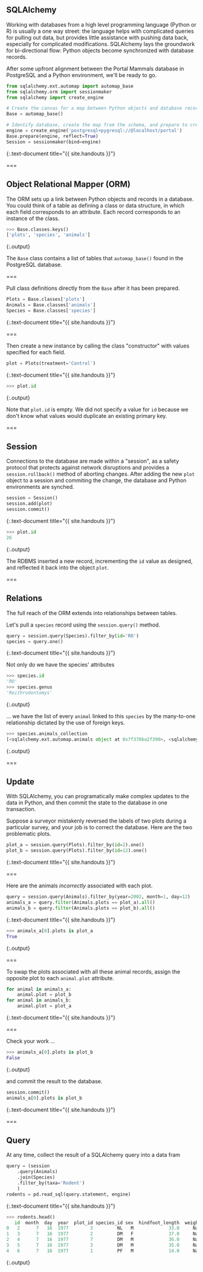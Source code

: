 ---
---

## SQLAlchemy

Working with databases from a high level programming language (Python or R) is usually a one way street: the language helps with complicated queries for pulling out data, but provides little assistance with pushing data back, especially for complicated modifications. SQLAlchemy lays the groundwork for bi-directional flow: Python objects become synchronized with database records.

After some upfront alignment between the Portal Mammals database in PostgreSQL and a Python environment, we'll be ready to go.


~~~python
from sqlalchemy.ext.automap import automap_base
from sqlalchemy.orm import sessionmaker
from sqlalchemy import create_engine

# Create the canvas for a map between Python objects and database records
Base = automap_base()

# Identify database, create the map from the schema, and prepare to create sessions
engine = create_engine('postgresql+pygresql://@localhost/portal')
Base.prepare(engine, reflect=True)
Session = sessionmaker(bind=engine)
~~~
{:.text-document title="{{ site.handouts }}"}



===

## Object Relational Mapper (ORM)

The ORM sets up a link between Python objects and records in a database. You could think of a table as defining
a class or data structure, in which each field corresponds to an attribute. Each record corresponds to an instance of the class.


~~~python
>>> Base.classes.keys()
['plots', 'species', 'animals']
~~~
{:.output}



The `Base` class contains a list of tables that `automap_base()` found in the PostgreSQL database.

===

Pull class definitions directly from the `Base` after it has been prepared.


~~~python
Plots = Base.classes['plots']
Animals = Base.classes['animals']
Species = Base.classes['species']
~~~
{:.text-document title="{{ site.handouts }}"}



===

Then create a new instance by calling the class "constructor" with values specified for each field.


~~~python
plot = Plots(treatment='Control')
~~~
{:.text-document title="{{ site.handouts }}"}



~~~python
>>> plot.id
~~~
{:.output}



Note that `plot.id` is empty. We did not specify a value for `id` because we don't know what values would duplicate an existing primary key.

===

## Session

Connections to the database are made within a "session", as a safety protocol that protects against network disruptions and provides a `session.rollback()` method of aborting changes. After adding the new `plot` object to a session and commiting the change, the database and Python environments are synched.


~~~python
session = Session()
session.add(plot)
session.commit()
~~~
{:.text-document title="{{ site.handouts }}"}




~~~python
>>> plot.id
26
~~~
{:.output}



The RDBMS inserted a new record, incrementing the `id` value as designed, and reflected it back into the object `plot`.

===

## Relations

The full reach of the ORM extends into relationships between tables.

Let's pull a `species` record using the `session.query()` method.


~~~python
query = session.query(Species).filter_by(id='RO')
species = query.one()
~~~
{:.text-document title="{{ site.handouts }}"}



Not only do we have the species' attributes


~~~python
>>> species.id
'RO'
>>> species.genus
'Reithrodontomys'
~~~
{:.output}



... we have the list of every `animal` linked to this `species` by the many-to-one relationship dictated by the use of foreign keys.


~~~python
>>> species.animals_collection
[<sqlalchemy.ext.automap.animals object at 0x7f378ba2f390>, <sqlalchemy.ext.automap.animals object at 0x7f378ba2f400>, <sqlalchemy.ext.automap.animals object at 0x7f378ba2f4a8>, <sqlalchemy.ext.automap.animals object at 0x7f378ba2f588>, <sqlalchemy.ext.automap.animals object at 0x7f378ba2f630>, <sqlalchemy.ext.automap.animals object at 0x7f378ba2f710>, <sqlalchemy.ext.automap.animals object at 0x7f378ba2f7f0>, <sqlalchemy.ext.automap.animals object at 0x7f378ba2f898>]
~~~
{:.output}



===

## Update

With SQLAlchemy, you can programatically make complex updates to the data in Python, and then commit the state to the database in one transaction.

Suppose a surveyor mistakenly reversed the labels of two plots during a particular survey, and your job is to correct the database. Here are the two problematic plots.


~~~python
plot_a = session.query(Plots).filter_by(id=2).one()
plot_b = session.query(Plots).filter_by(id=12).one()
~~~
{:.text-document title="{{ site.handouts }}"}



===

Here are the animals *incorrectly* associated with each plot.


~~~python
query = session.query(Animals).filter_by(year=2002, month=1, day=12)
animals_a = query.filter(Animals.plots == plot_a).all()
animals_b = query.filter(Animals.plots == plot_b).all()
~~~
{:.text-document title="{{ site.handouts }}"}




~~~python
>>> animals_a[0].plots is plot_a
True
~~~
{:.output}



===

To swap the plots associated with all these animal records, assign the opposite plot to each `animal.plot` attribute.


~~~python
for animal in animals_a:
    animal.plot = plot_b
for animal in animals_b:
    animal.plot = plot_a
~~~
{:.text-document title="{{ site.handouts }}"}



===

Check your work ...


~~~python
>>> animals_a[0].plots is plot_b
False
~~~
{:.output}



and commit the result to the database.


~~~python
session.commit()
animals_a[0].plots is plot_b
~~~
{:.text-document title="{{ site.handouts }}"}



===

## Query

At any time, collect the result of a SQLAlchemy query into a data fram


~~~python
query = (session
    .query(Animals)
    .join(Species)
    .filter_by(taxa='Rodent')
    )
rodents = pd.read_sql(query.statement, engine)
~~~
{:.text-document title="{{ site.handouts }}"}




~~~python
>>> rodents.head()
   id  month  day  year  plot_id species_id sex  hindfoot_length  weight
0   2      7   16  1977        3         NL   M             33.0     NaN
1   3      7   16  1977        2         DM   F             37.0     NaN
2   4      7   16  1977        7         DM   M             36.0     NaN
3   5      7   16  1977        3         DM   M             35.0     NaN
4   6      7   16  1977        1         PF   M             14.0     NaN
~~~
{:.output}


